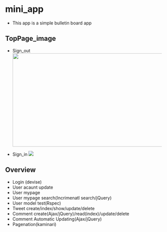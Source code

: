 # mini_app
  * This app is a simple bulletin board app

## TopPage_image
* Sign_out 
<img src="https://i.gyazo.com/311f46d4f819b1f5e6f1ff70670297a0.png
" width="500px" height="300px">

* Sign_in
<img src="https://i.gyazo.com/c082fe926bcd029cf4aa322db4b3398d.png
">


## Overview
  * Login (devise)
  * User acaunt update
  * User mypage 
  * User mypage search(Incrimenatl search/jQuery)
  * User model test(Rspec)
  * Tweet create/index/show/update/delete
  * Comment create(Ajax/jQuery)/read(index)/update/delete
  * Comment Automatic Updating(Ajax/jQuery)
  * Pagenation(kaminari)

